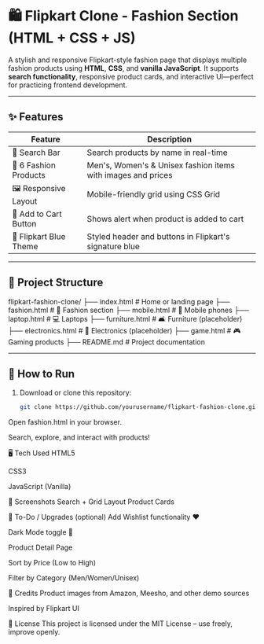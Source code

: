 # 🛍️ Flipkart Clone - Fashion Section (HTML + CSS + JS)

A stylish and responsive Flipkart-style fashion page that displays multiple fashion products using **HTML**, **CSS**, and **vanilla JavaScript**. It supports **search functionality**, responsive product cards, and interactive UI—perfect for practicing frontend development.

---

## ✨ Features

| Feature                | Description                                                       |
|------------------------|-------------------------------------------------------------------|
| 🔎 Search Bar           | Search products by name in real-time                              |
| 🧢 6 Fashion Products    | Men's, Women's & Unisex fashion items with images and prices     |
| 🖼️ Responsive Layout     | Mobile-friendly grid using CSS Grid                             |
| 🛒 Add to Cart Button   | Shows alert when product is added to cart                         |
| 🎨 Flipkart Blue Theme | Styled header and buttons in Flipkart's signature blue           |

---

## 📂 Project Structure

flipkart-fashion-clone/
├── index.html               # Home or landing page
├── fashion.html             # 👕 Fashion section
├── mobile.html              # 📱 Mobile phones
├── laptop.html              # 💻 Laptops
├── furniture.html           # 🛋️ Furniture (placeholder)
├── electronics.html         # 🔌 Electronics (placeholder)
├── game.html                # 🎮 Gaming products
├── README.md                # Project documentation

---

## 🚀 How to Run

1. Download or clone this repository:
   ```bash
   git clone https://github.com/yourusername/flipkart-fashion-clone.git
Open fashion.html in your browser.

Search, explore, and interact with products!

🖥️ Tech Used
HTML5

CSS3

JavaScript (Vanilla)

📸 Screenshots
Search + Grid Layout	Product Cards

📌 To-Do / Upgrades (optional)
 Add Wishlist functionality ❤️

 Dark Mode toggle 🌙

 Product Detail Page

 Sort by Price (Low to High)

 Filter by Category (Men/Women/Unisex)

🤝 Credits
Product images from Amazon, Meesho, and other demo sources

Inspired by Flipkart UI

📜 License
This project is licensed under the MIT License – use freely, improve openly.
